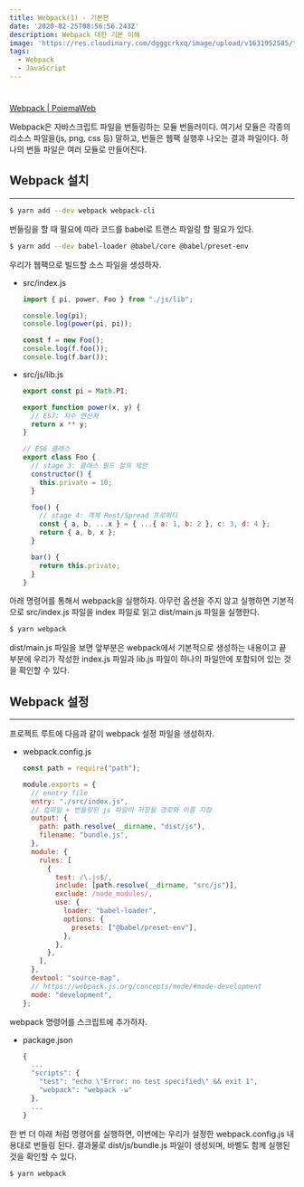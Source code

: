 ```yaml
---
title: Webpack(1) - 기본편
date: '2020-02-25T08:56:56.243Z'
description: Webpack 대한 기본 이해
image: 'https://res.cloudinary.com/dgggcrkxq/image/upload/v1631952585/tlog/cover/webpack_zceueo.png'
tags:
  - Webpack
  - JavaScript
---
```


#

[Webpack | PoiemaWeb](https://poiemaweb.com/es6-babel-webpack-2)

Webpack은 자바스크립트 파일을 번들링하는 모듈 번들러이다. 여기서 모듈은 각종의 리소스 파일을(js, png, css 등) 말하고, 번들은 웹팩 실행후 나오는 결과 파일이다. 하나의 번들 파일은 여러 모듈로 만들어진다.

## Webpack 설치

---

```bash
$ yarn add --dev webpack webpack-cli
```

번들링을 할 때 필요에 따라 코드를 babel로 트랜스 파일링 할 필요가 있다.

```bash
$ yarn add --dev babel-loader @babel/core @babel/preset-env
```

우리가 웹팩으로 빌드할 소스 파일을 생성하자.

- src/index.js

  ```jsx
  import { pi, power, Foo } from "./js/lib";

  console.log(pi);
  console.log(power(pi, pi));

  const f = new Foo();
  console.log(f.foo());
  console.log(f.bar());
  ```

- src/js/lib.js

  ```jsx
  export const pi = Math.PI;

  export function power(x, y) {
    // ES7: 지수 연산자
    return x ** y;
  }

  // ES6 클래스
  export class Foo {
    // stage 3: 클래스 필드 정의 제안
    constructor() {
      this.private = 10;
    }

    foo() {
      // stage 4: 객체 Rest/Spread 프로퍼티
      const { a, b, ...x } = { ...{ a: 1, b: 2 }, c: 3, d: 4 };
      return { a, b, x };
    }

    bar() {
      return this.private;
    }
  }
  ```

아래 명령어를 통해서 webpack을 실행하자. 아무런 옵션을 주지 않고 실행하면 기본적으로 src/index.js 파일을 index 파일로 읽고 dist/main.js 파일을 실행한다.

```bash
$ yarn webpack
```

dist/main.js 파일을 보면 앞부분은 webpack에서 기본적으로 생성하는 내용이고 끝 부분에 우리가 작성한 index.js 파일과 lib.js 파일이 하나의 파일안에 포함되어 있는 것을 확인할 수 있다.

## Webpack 설정

---

프로젝트 루트에 다음과 같이 webpack 설정 파일을 생성하자.

- webpack.config.js

  ```jsx
  const path = require("path");

  module.exports = {
    // enntry file
    entry: "./src/index.js",
    // 컴파일 + 번들링된 js 파일이 저장될 경로와 이름 지정
    output: {
      path: path.resolve(__dirname, "dist/js"),
      filename: "bundle.js",
    },
    module: {
      rules: [
        {
          test: /\.js$/,
          include: [path.resolve(__dirname, "src/js")],
          exclude: /node_modules/,
          use: {
            loader: "babel-loader",
            options: {
              presets: ["@babel/preset-env"],
            },
          },
        },
      ],
    },
    devtool: "source-map",
    // https://webpack.js.org/concepts/mode/#mode-development
    mode: "development",
  };
  ```

webpack 명령어를 스크립트에 추가하자.

- package.json

  ```jsx
  {
  	...
    "scripts": {
      "test": "echo \"Error: no test specified\" && exit 1",
      "webpack": "webpack -w"
    },
  	...
  }
  ```

한 번 더 아래 처럼 명령어를 실행하면, 이번에는 우리가 설정한 webpack.config.js 내용대로 번들링 된다. 결과물로 dist/js/bundle.js 파일이 생성되며, 바벨도 함께 실행된 것을 확인할 수 있다.

```bash
$ yarn webpack
```
